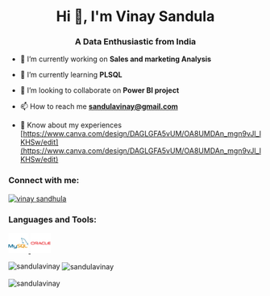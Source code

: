<h1 align="center">Hi 👋, I'm Vinay Sandula</h1>
<h3 align="center">A Data Enthusiastic from India</h3>

- 🔭 I’m currently working on **Sales and marketing Analysis**

- 🌱 I’m currently learning **PLSQL**

- 👯 I’m looking to collaborate on **Power BI project**

- 📫 How to reach me **sandulavinay@gmail.com**

- 📄 Know about my experiences [https://www.canva.com/design/DAGLGFA5vUM/OA8UMDAn_mgn9vJl_lKHSw/edit](https://www.canva.com/design/DAGLGFA5vUM/OA8UMDAn_mgn9vJl_lKHSw/edit)

<h3 align="left">Connect with me:</h3>
<p align="left">
<a href="https://linkedin.com/in/vinay sandhula" target="blank"><img align="center" src="https://raw.githubusercontent.com/rahuldkjain/github-profile-readme-generator/master/src/images/icons/Social/linked-in-alt.svg" alt="vinay sandhula" height="30" width="40" /></a>
</p>

<h3 align="left">Languages and Tools:</h3>
<p align="left"> <a href="https://www.mysql.com/" target="_blank" rel="noreferrer"> <img src="https://raw.githubusercontent.com/devicons/devicon/master/icons/mysql/mysql-original-wordmark.svg" alt="mysql" width="40" height="40"/> </a> <a href="https://www.oracle.com/" target="_blank" rel="noreferrer"> <img src="https://raw.githubusercontent.com/devicons/devicon/master/icons/oracle/oracle-original.svg" alt="oracle" width="40" height="40"/> </a> </p>

<p><img align="left" src="https://github-readme-stats.vercel.app/api/top-langs?username=sandulavinay&show_icons=true&locale=en&layout=compact" alt="sandulavinay" /></p>

<p>&nbsp;<img align="center" src="https://github-readme-stats.vercel.app/api?username=sandulavinay&show_icons=true&locale=en" alt="sandulavinay" /></p>

<p><img align="center" src="https://github-readme-streak-stats.herokuapp.com/?user=sandulavinay&" alt="sandulavinay" /></p>
